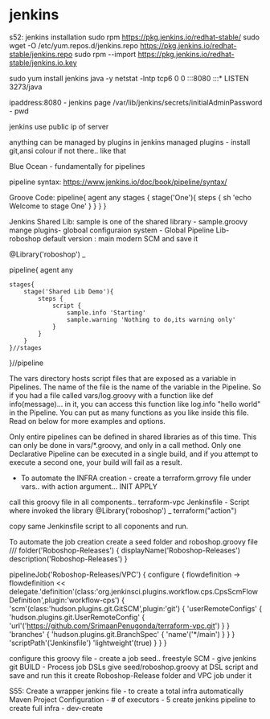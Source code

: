 # jenkins
s52: jenkins installation 
sudo rpm
https://pkg.jenkins.io/redhat-stable/
sudo wget -O /etc/yum.repos.d/jenkins.repo https://pkg.jenkins.io/redhat-stable/jenkins.repo
sudo rpm --import https://pkg.jenkins.io/redhat-stable/jenkins.io.key

sudo yum install jenkins java -y
netstat -lntp
tcp6       0      0 :::8080                 :::*                    LISTEN      3273/java

ipaddress:8080 - jenkins page
/var/lib/jenkins/secrets/initialAdminPassword - pwd

jenkins use public ip of server

anything can be managed by plugins in jenkins
managed plugins - install git,ansi colour if not there.. like that

Blue Ocean - fundamentally for pipelines

pipeline syntax:
https://www.jenkins.io/doc/book/pipeline/syntax/

Groove Code:
pipeline{
  agent any
   stages {
     stage('One'){
       steps {
          sh 'echo Welcome to stage One'
}
}
}
}

Jenkins Shared Lib:
sample is one of the shared library - sample.groovy
mange plugins- globoal configuraion system - Global Pipeline Lib-
roboshop
default version : main
modern SCM
and save it

@Library('roboshop') _

pipeline{
agent any

    stages{
        stage('Shared Lib Demo'){
            steps {
                script {
                    sample.info 'Starting'
                    sample.warning 'Nothing to do,its warning only'
                }
            }
        }
    }//stages
}//pipeline

The vars directory hosts script files that are exposed as a variable in Pipelines. The name of the file is the name of the variable in the Pipeline. So if you had a file called vars/log.groovy with a function like def info(message)…​ in it, you can access this function like log.info "hello world" in the Pipeline. You can put as many functions as you like inside this file. Read on below for more examples and options.

Only entire pipelines can be defined in shared libraries as of this time. This can only be done in vars/*.groovy, and only in a call method. Only one Declarative Pipeline can be executed in a single build, and if you attempt to execute a second one, your build will fail as a result.

- To automate the INFRA creation -
 create a terraform.grrovy file under vars.. 
  with action argument...
  INIT
  APPLY
  
call this groovy file in all components.. terraform-vpc
Jenkinsfile - Script where invoked the library
@Library('roboshop') _ 
terraform("action")

copy same Jenkinsfile script to all coponents and run.

To automate the job creation 
create a seed folder and roboshop.groovy file
///
folder('Roboshop-Releases') {
displayName('Roboshop-Releases')
description('Roboshop-Releases')
}

pipelineJob('Roboshop-Releases/VPC') {
configure { flowdefinition ->
flowdefinition << delegate.'definition'(class:'org.jenkinsci.plugins.workflow.cps.CpsScmFlowDefinition',plugin:'workflow-cps') {
'scm'(class:'hudson.plugins.git.GitSCM',plugin:'git') {
'userRemoteConfigs' {
'hudson.plugins.git.UserRemoteConfig' {
'url'('https://github.com/SrimaanPenugonda/terraform-vpc.git')
}
}
'branches' {
'hudson.plugins.git.BranchSpec' {
'name'('*/main')
}
}
}
'scriptPath'('Jenkinsfile')
'lightweight'(true)
}
}
}

configure this groovy file - create a job seed.. freestyle 
SCM - give jenkins git
BUILD - Process job DSLs
give seed/roboshop.groovy at DSL script and save and run this
it create Roboshop-Release folder and VPC job under it

S55:
Create a wrapper jenkins file - to create a total infra automatically
Maven Project Configuration - # of executors - 5
create jenkins pipeline to create full infra - dev-create